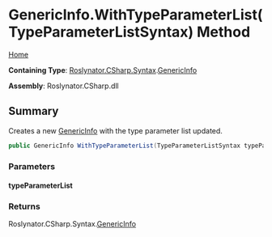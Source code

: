 # GenericInfo\.WithTypeParameterList\(TypeParameterListSyntax\) Method

[Home](../../../../../README.md)

**Containing Type**: [Roslynator.CSharp.Syntax](../../README.md)\.[GenericInfo](../README.md)

**Assembly**: Roslynator\.CSharp\.dll

## Summary

Creates a new [GenericInfo](../README.md) with the type parameter list updated\.

```csharp
public GenericInfo WithTypeParameterList(TypeParameterListSyntax typeParameterList)
```

### Parameters

#### typeParameterList

### Returns

Roslynator\.CSharp\.Syntax\.[GenericInfo](../README.md)

